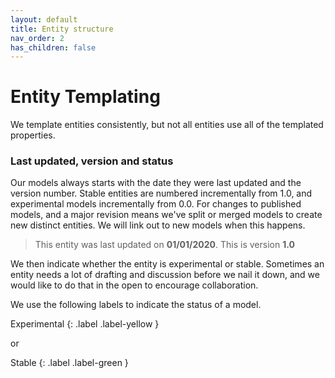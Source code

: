 ```yaml
---
layout: default
title: Entity structure
nav_order: 2
has_children: false
---
```

# Entity Templating
We template entities consistently, but not all entities use all of the templated properties.

###  Last updated, version and status
Our models always starts with the date they were last updated and the version number. Stable entities are numbered incrementally from 1.0, and experimental models incrementally from 0.0. For changes to published models, and a major revision means we've split or merged models to create new distinct entities. We will link out to new models when this happens.

> This entity was last updated on **01/01/2020**. This is version **1.0**

We then indicate whether the entity is experimental or stable. Sometimes an entity needs a lot of drafting and discussion before we nail it down, and we would like to do that in the open to encourage collaboration.

We use the following labels to indicate the status of a model.

Experimental
{: .label .label-yellow }

or

Stable
{: .label .label-green }
